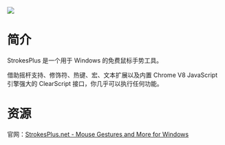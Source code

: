 ![](https://www.strokesplus.net/images/GIFs/TrainGesture.gif)

# 简介

StrokesPlus 是一个用于 Windows 的免费鼠标手势工具。

借助摇杆支持、修饰符、热键、宏、文本扩展以及内置 Chrome V8 JavaScript 引擎强大的 ClearScript 接口，你几乎可以执行任何功能。

# 资源

官网：[StrokesPlus.net - Mouse Gestures and More for Windows](https://www.strokesplus.net/)
